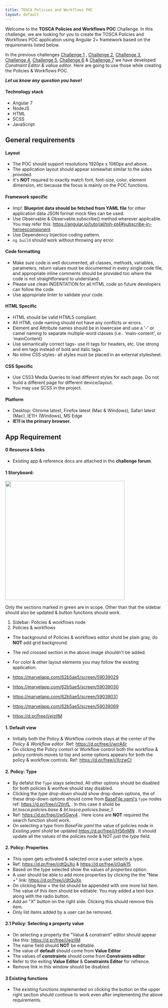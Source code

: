 ```yaml
---
title: TOSCA Policies and Workflows POC
layout: default
---
```


Welcome to the **TOSCA Policies and Workflows POC** Challenge. In this challenge, we are looking for you to create the TOSCA Policies and Workflows POC application using Angular 2+ framework based on the requirements listed below.

In the previous challenges [Challenge 1](https://www.topcoder.com/challenges/30094218/?type=develop) , [Challenge 2](https://www.topcoder.com/challenges/30095098/?type=develop), [Challenge 3](https://www.topcoder.com/challenges/30095348/?type=develop), [Challenge 4](https://apps.topcoder.com/forums/?module=Category&categoryID=72027), [Challenge 5](https://www.topcoder.com/challenges/30095768/?type=develop), [Challenge 6](https://www.topcoder.com/challenges/30095984/?type=develop) & [Challenge 7](https://www.topcoder.com/challenges/30096503/?type=develop) we have developed *Constraint Editor & valiue editor*. Here are going to use those while creating the Policies & Workflows POC.

_**Let us know any question you have!**_

#### Technology stack
* Angular 7
* NodeJS
* HTML
* SCSS
* JavaScript

## General requirements


#### Layout
* The POC should support resolutions 1920px x 1080px and above.
* The application layout should appear somewhat similar to the sides provided.
* It's **NOT** required to exactly match font, font-size, color, element dimension, etc because the focus is mainly on the POC functions.

#### Framework specific
* Imp!: **Blueprint data should be fetched from YAML file** for other application data JSON format mock files can be used.
* Use Observable & Observable.subscribe() method wherever applicable. You may refer this: https://angular.io/tutorial/toh-pt4#subscribe-in-heroescomponent
* Use Dependency Injection coding pattern.
* `ng build` should work without throwing any error.

#### Code formatting
* Make sure code is well documented, all classes, methods, variables, parameters, return values must be documented in every single code file, and appropriate inline comments should be provided too where the code is not straightforward to understand.
* Please use clean INDENTATION for all HTML code so future developers can follow the code.
* Use appropriate linter to validate your code.

#### HTML Specific
* HTML should be valid HTML5 compliant.
* All HTML code naming should not have any conflicts or errors.
* Element and Attribute names should be in lowercase and use a '-' or camel naming to separate multiple-word classes (i.e.. 'main-content', or 'mainContent)
* Use semantically correct tags- use H tags for headers, etc. Use strong and em tags instead of bold and italic tags.
* No inline CSS styles- all styles must be placed in an external stylesheet.

#### CSS Specific
* Use CSS3 Media Queries to load different styles for each page. Do not build a different page for different device/layout.
* You may use SCSS in the project.


#### Platform
* Desktop: Chrome latest, Firefox latest (Mac & Windows), Safari latest (Mac), IE11+ (Windows), MS Edge
* **IE11 is the primary browser.**


## App Requirement

#### 0 Resource & links  
* Existing app & reference docs are attached in the **challenge forum**.

#### 1 Storyboard:

<img src="https://cdn-std.dprcdn.net/files/acc_652531/ejzlIM" height="380" alt="" />   

Only the sections marked in green are in scope. Other than that the sidebar should also be updated & button functions should work.
1. Sidebar: Policies & workflows node
1. Policies & workflows

* The background of Policies & workflows editor shold be plain gray, do **NOT** add grid background.
* The red crossed section in the above image shouldn't be added.
* For color & other layout elements you may follow the existing application.


* https://marvelapp.com/62b5ae5/screen/59039029
* https://marvelapp.com/62b5ae5/screen/59039030
* https://marvelapp.com/62b5ae5/screen/59039031
* https://marvelapp.com/62b5ae5/screen/59039069
* https://d.pr/free/i/ejzlIM

  
#### 1. Default view
* Initially both the Policy & Workflow controls stays at the center of the *Policy & Workflow editor*. Ref: https://d.pr/free/i/wrrA6r
* On clicking the Policy contorl or Workflow control both the workflow & policy controls moves to top and some options appears for both the policy & workflow controls. Ref: https://d.pr/free/i/XrzwCI

#### 2. Policy: Type
* By defalut the `Type` stays selected. All other options should be disabled for both policies & worlfow should stay disabled.
* Clicking the *type* drop-down should show drop-down options, the of these drop-down options should come from [BaseFile.yaml's](https://gitlab.com/tosca-open/poc-blueprint/blob/dev/src/assets/yaml/policies-workflows/BaseFile.yaml) `type` nodes ref: https://d.pr/free/i/2tInfL . In this case it shold be *bt.tosca.policies.base & bt.tosca.policies.base_1*.
* Ref: https://d.pr/free/i/w5Gwv4 . Here icons are **NOT** required the search function shold work.
* On selecting a type from *BaseFile.yaml* the value of policies node in *Existing.yaml* shold be updated https://d.pr/free/i/HS6nMN . It should update all the values of the policies node & NOT just the *type* field.

#### 2. Policy: Properties
* This open gets activated & selected once a user selects a type.
* Ref: https://d.pr/free/i/dtQuXo & https://d.pr/free/i/0qjk15
* Based on the type selected show the values of *properties* option.
* A user should be able to add more properties by clicking the the "New +" link: https://d.pr/free/i/dtQuXo
* On clicking *New +* the list should be appended with one more list item. The value of this item should be editable. You may added a text-box along with the radio button.
* Add an "X" button on the right side. Clicking this should remove this item.
* Only list items added by a user can be removed.

#### 2.1 Policy: Selecting a property value
* On selecting a property the "Value & constraint" editor should appear like this: https://d.pr/free/i/ejzlIM
* The name field should **NOT** be editable.
* The value of **default** should come from **Value Editor**
* The values of **constraints** should come from **Constraints editor**
* Refer to the exiting **Value Editor** & **Constraints Editor** for refrence.
* Remove link in this window should be disabled.

#### 3 Existing functions 
* The existing functions implemented on clicking the button on the upper right section should continue to work even after implementing the above requirements.
